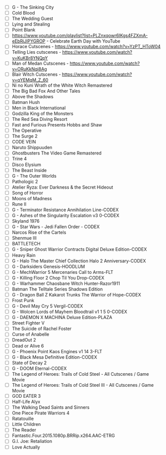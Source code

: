 - [ ] G - The Sinking City
- [ ] Cold Blood
- [ ] The Wedding Guest
- [ ] Lying and Stealing
- [ ] Point Blank
- [ ] https://www.youtube.com/playlist?list=PLZnxqowr6IKgs4FZXmA-eEbRiJlPYGROP - Celebrate Earth Day with YouTube
- [ ] Horace Cutscenes - https://www.youtube.com/watch?v=YzPT_HToW04
- [ ] Telling Lies cutscenes - https://www.youtube.com/watch?v=KuKBr8YNQpY
- [ ] Man of Medan Cutscenes - https://www.youtube.com/watch?v=ORuKkNqi8Ag
- [ ] Blair Witch Cutscenes - https://www.youtube.com/watch?v=qYEMqM_Z_60
- [ ] Ni no Kuni Wrath of the White Witch Remastered
- [ ] The Big Bad Fox And Other Tales
- [ ] Above the Shadows
- [ ] Batman Hush
- [ ] Men in Black International
- [ ] Godzilla King of the Monsters
- [ ] The Red Sea Diving Resort
- [ ] Fast and Furious Presents Hobbs and Shaw
- [ ] The Operative
- [ ] The Surge 2
- [ ] CODE VEIN
- [ ] Naruto Shippuuden
- [ ] Ghostbusters The Video Game Remastered
- [ ] Trine 4
- [ ] Disco Elysium
- [ ] The Beast Inside
- [ ] G - The Outer Worlds
- [ ] Pathologic 2
- [ ] Atelier Ryza: Ever Darkness & the Secret Hideout
- [ ] Song of Horror
- [ ] Moons of Madness
- [ ] Rune II
- [ ] G - Terminator Resistance Annihilation Line-CODEX
- [ ] G - Ashes of the Singularity Escalation v3 0-CODEX
- [ ] Skyland 1976
- [ ] G - Star Wars - Jedi Fallen Order - CODEX
- [ ] Narcos Rise of the Cartels
- [ ] Shenmue III
- [ ] BATTLETECH
- [ ] G - Sniper Ghost Warrior Contracts Digital Deluxe Edition-CODEX
- [ ] Heavy Rain
- [ ] G - Halo The Master Chief Collection Halo 2 Anniversary-CODEX
- [ ] G - Darksiders Genesis-HOODLUM
- [ ] G - MechWarrior 5 Mercenaries Call to Arms-FLT
- [ ] G - Killing Floor 2 Chop Til You Drop-CODEX
- [ ] G - Warhammer Chaosbane Witch Hunter-Razor1911
- [ ] Batman The Telltale Series Shadows Edition
- [ ] G - Dragon Ball Z Kakarot Trunks The Warrior of Hope-CODEX
- [ ] Frost Punk
- [ ] G - Devil May Cry 5 Vergil-CODEX
- [ ] G - Wolcen Lords of Mayhem Bloodtrail v1 1 5 0-CODEX
- [ ] G - DAEMON X MACHINA Deluxe Edition-PLAZA
- [ ] Street Fighter V
- [ ] The Suicide of Rachel Foster
- [ ] Curse of Anabelle
- [ ] DreadOut 2
- [ ] Dead or Alive 6
- [ ] G - Phoenix Point Kaos Engines v1 14 3-FLT
- [ ] G - Black Mesa Definitive Edition-CODEX
- [ ] State of Decay 2
- [ ] G - DOOM Eternal-CODEX
- [ ] The Legend of Heroes: Trails of Cold Steel - All Cutscenes / Game Movie
- [ ] The Legend of Heroes: Trails of Cold Steel III - All Cutscenes / Game Movie
- [ ] GOD EATER 3
- [ ] Half-Life Alyx
- [ ] The Walking Dead Saints and Sinners
- [ ] One Piece Pirate Warriors 4
- [ ] Ratatouille
- [ ] Little Children
- [ ] The Reader
- [ ] Fantastic.Four.2015.1080p.BRRip.x264.AAC-ETRG
- [ ] G.I. Joe: Retaliation
- [ ] Love Actually
